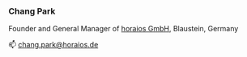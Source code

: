 ### Chang Park
Founder and General Manager of [horaios GmbH](https://www.horaios.de/), Blaustein, Germany

📫 chang.park@horaios.de
